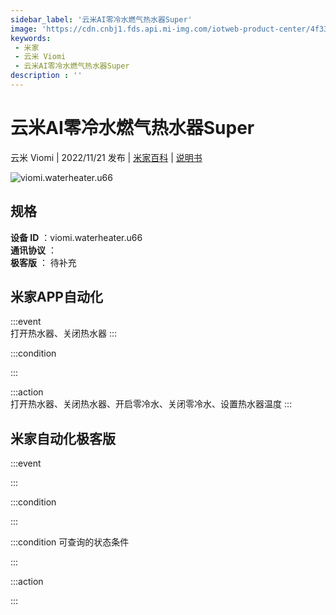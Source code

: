 ```yaml
---
sidebar_label: '云米AI零冷水燃气热水器Super'
image: 'https://cdn.cnbj1.fds.api.mi-img.com/iotweb-product-center/4f3371bcf0c9748941d899a00a98fba4_1667461947685.png?GalaxyAccessKeyId=AKVGLQWBOVIRQ3XLEW&Expires=9223372036854775807&Signature=rVKe+bWjqCujcbVv0XSn1YBNPcE='
keywords: 
 - 米家
 - 云米 Viomi
 - 云米AI零冷水燃气热水器Super
description : ''
---
```

# 云米AI零冷水燃气热水器Super

云米 Viomi | 2022/11/21 发布 | [米家百科](https://home.mi.com/webapp/content/baike/product/index.html?model=viomi.waterheater.u66) | [说明书](https://home.mi.com/views/introduction.html?model=viomi.waterheater.u66&region=cn)

![viomi.waterheater.u66](https://cdn.cnbj1.fds.api.mi-img.com/iotweb-product-center/4f3371bcf0c9748941d899a00a98fba4_1667461947685.png?GalaxyAccessKeyId=AKVGLQWBOVIRQ3XLEW&Expires=9223372036854775807&Signature=rVKe+bWjqCujcbVv0XSn1YBNPcE=)

## 规格  
> 
**设备 ID** ：viomi.waterheater.u66  
**通讯协议** ：  
**极客版**  ： 待补充 


## 米家APP自动化  

:::event  
打开热水器、关闭热水器
:::

:::condition  

:::

:::action   
打开热水器、关闭热水器、开启零冷水、关闭零冷水、设置热水器温度
:::

## 米家自动化极客版  

:::event  

:::

:::condition  

:::

:::condition 可查询的状态条件  

:::

:::action  

:::

        
